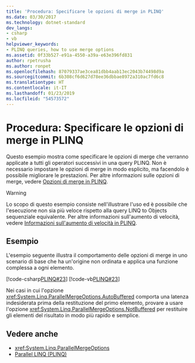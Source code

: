 ```yaml
---
title: 'Procedura: Specificare le opzioni di merge in PLINQ'
ms.date: 03/30/2017
ms.technology: dotnet-standard
dev_langs:
- csharp
- vb
helpviewer_keywords:
- PLINQ queries, how to use merge options
ms.assetid: 0f33b527-e91a-4550-a39a-e63e396fd831
author: rpetrusha
ms.author: ronpet
ms.openlocfilehash: 87079337ae3cea81dbb4aab13ec2043b74498d9a
ms.sourcegitcommit: 6b308cf6d627d78ee36dbbae8972a310ac7fd6c8
ms.translationtype: HT
ms.contentlocale: it-IT
ms.lasthandoff: 01/23/2019
ms.locfileid: "54573572"
---
```

# <a name="how-to-specify-merge-options-in-plinq"></a>Procedura: Specificare le opzioni di merge in PLINQ
Questo esempio mostra come specificare le opzioni di merge che verranno applicate a tutti gli operatori successivi in una query PLINQ. Non è necessario impostare le opzioni di merge in modo esplicito, ma facendolo è possibile migliorare le prestazioni. Per altre informazioni sulle opzioni di merge, vedere [Opzioni di merge in PLINQ](../../../docs/standard/parallel-programming/merge-options-in-plinq.md).  
  
> [!WARNING]
>  Lo scopo di questo esempio consiste nell'illustrare l'uso ed è possibile che l'esecuzione non sia più veloce rispetto alla query LINQ to Objects sequenziale equivalente. Per altre informazioni sull'aumento di velocità, vedere [Informazioni sull'aumento di velocità in PLINQ](../../../docs/standard/parallel-programming/understanding-speedup-in-plinq.md).  
  
## <a name="example"></a>Esempio  
 L'esempio seguente illustra il comportamento delle opzioni di merge in uno scenario di base che ha un'origine non ordinata e applica una funzione complessa a ogni elemento.  
  
 [!code-csharp[PLINQ#23](../../../samples/snippets/csharp/VS_Snippets_Misc/plinq/cs/plinqsamples.cs#23)]
 [!code-vb[PLINQ#23](../../../samples/snippets/visualbasic/VS_Snippets_Misc/plinq/vb/plinq2_vb.vb#23)]  
  
 Nei casi in cui l'opzione <xref:System.Linq.ParallelMergeOptions.AutoBuffered> comporta una latenza indesiderata prima della restituzione del primo elemento, provare a usare l'opzione <xref:System.Linq.ParallelMergeOptions.NotBuffered> per restituire gli elementi del risultato in modo più rapido e semplice.  
  
## <a name="see-also"></a>Vedere anche

- <xref:System.Linq.ParallelMergeOptions>
- [Parallel LINQ (PLINQ)](../../../docs/standard/parallel-programming/parallel-linq-plinq.md)
